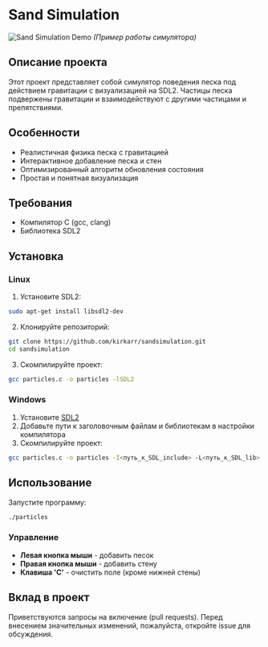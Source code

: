 # Sand Simulation

![Sand Simulation Demo](demo.gif) *(Пример работы симулятора)*

## Описание проекта

Этот проект представляет собой симулятор поведения песка под действием гравитации с визуализацией на SDL2. Частицы песка подвержены гравитации и взаимодействуют с другими частицами и препятствиями.

## Особенности

- Реалистичная физика песка с гравитацией
- Интерактивное добавление песка и стен
- Оптимизированный алгоритм обновления состояния
- Простая и понятная визуализация

## Требования

- Компилятор C (gcc, clang)
- Библиотека SDL2

## Установка

### Linux

1. Установите SDL2:
```bash
sudo apt-get install libsdl2-dev
```

2. Клонируйте репозиторий:
```bash
git clone https://github.com/kirkarr/sandsimulation.git
cd sandsimulation
```

3. Скомпилируйте проект:
```bash
gcc particles.c -o particles -lSDL2
```

### Windows

1. Установите [SDL2](https://www.libsdl.org/download-2.0.php)
2. Добавьте пути к заголовочным файлам и библиотекам в настройки компилятора
3. Скомпилируйте проект:
```bash
gcc particles.c -o particles -I<путь_к_SDL_include> -L<путь_к_SDL_lib> -lSDL2
```

## Использование

Запустите программу:
```bash
./particles
```

### Управление

- **Левая кнопка мыши** - добавить песок
- **Правая кнопка мыши** - добавить стену
- **Клавиша 'C'** - очистить поле (кроме нижней стены)

## Вклад в проект

Приветствуются запросы на включение (pull requests). Перед внесением значительных изменений, пожалуйста, откройте issue для обсуждения.
